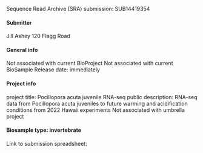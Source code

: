 Sequence Read Archive (SRA) submission: SUB14419354

#### Submitter

Jill Ashey 
120 Flagg Road 

#### General info 

Not associated with current BioProject 
Not associated with current BioSample
Release date: immediately 

#### Project info 
project title: Pocillopora acuta juvenile RNA-seq
public description: RNA-seq data from Pocillopora acuta juveniles to future warming and acidification conditions from 2022 Hawaii experiments
Not associated with umbrella project 

#### Biosample type: invertebrate 

Link to submission spreadsheet: 

